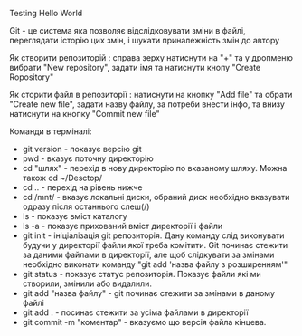 Testing Hello World

Git - це система яка позволяє відслідковувати зміни в файлі, переглядати історію цих змін, і шукати приналежність змін до автору

Як створити репозиторій : справа зерху натиснути на "+" та у дропменю вибрати "New repository", задати імя та натиснути кнопу "Create Ropository"

Як сторити файл в репозиторії : натиснути на кнопку "Add file" та обрати "Create new file", задати назву файлу, за потреби внести інфо, та внизу натиснути на кнопку "Commit new file"

Команди в терміналі:

* git version - показує версію git
* pwd - вказує поточну директорію
* cd "шлях" - перехід в нову директорію по вказаному шляху. Можна також cd ~/Desctop/
* cd .. - перехід на рівень нижче
* cd /mnt/ - вказує локальні диски, обраний диск необхідно вказувати одразу після останнього слеш(/)
* ls - показує вміст каталогу
* ls -a  - показує прихований вміст директорії і файли
* git init - ініціалізація git репозиторія. Дану команду слід виконувати будучи у директорії файли якої треба комітити. Git починає стежити за даними файлами в директорії, але щоб слідкувати за змінами необхідно виконати команду "git add 'назва файлу з розширенням'"
* git status - показує статус репозиторія. Показує файли які ми створили, змінили або видалили.
* git add "назва файлу" - git починає стежити за змінами в даному файлі
* git add . - посинає стежити за усіма файлами в директорії 
* git commit -m "коментар" - вказуємо що версія файла кінцева.
